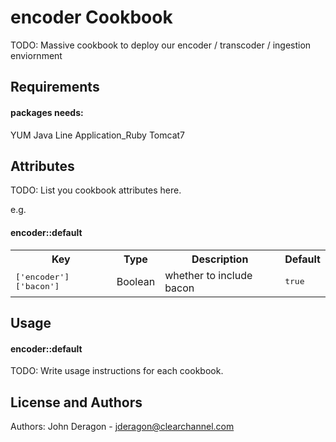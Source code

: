 encoder Cookbook
=================
TODO: Massive cookbook to deploy our encoder / transcoder / ingestion enviornment


Requirements
------------

#### packages needs: 
YUM
Java
Line
Application_Ruby
Tomcat7

Attributes
----------
TODO: List you cookbook attributes here.

e.g.
#### encoder::default
<table>
  <tr>
    <th>Key</th>
    <th>Type</th>
    <th>Description</th>
    <th>Default</th>
  </tr>
  <tr>
    <td><tt>['encoder']['bacon']</tt></td>
    <td>Boolean</td>
    <td>whether to include bacon</td>
    <td><tt>true</tt></td>
  </tr>
</table>

Usage
-----
#### encoder::default
TODO: Write usage instructions for each cookbook.



License and Authors
-------------------
Authors: John Deragon - jderagon@clearchannel.com
